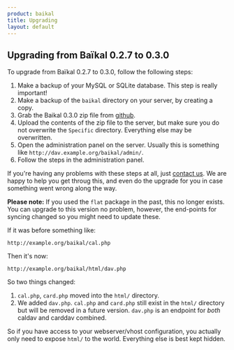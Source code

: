 ```yaml
---
product: baikal 
title: Upgrading
layout: default
---
```


Upgrading from Baïkal 0.2.7 to 0.3.0
------------------------------------

To upgrade from Baïkal 0.2.7 to 0.3.0, follow the following steps:

1. Make a backup of your MySQL or SQLite database. This step is really important!
2. Make a backup of the `baikal` directory on your server, by creating a copy.
3. Grab the Baikal 0.3.0 zip file from [github][1].
4. Upload the contents of the zip file to the server, but make sure you do not
   overwrite the `Specific` directory. Everything else may be overwritten.
5. Open the administration panel on the server. Usually this is something like
   `http://dav.example.org/baikal/admin/`.
6. Follow the steps in the administration panel.

If you're having any problems with these steps at all, just [contact us][2].
We are happy to help you get throug this, and even do the upgrade for you in
case something went wrong along the way.

**Please note:** If you used the `flat` package in the past, this no longer
exists. You can upgrade to this version no problem, however, the end-points for
syncing changed so you might need to update these.

If it was before something like:

    http://example.org/baikal/cal.php

Then it's now:

    http://example.org/baikal/html/dav.php

So two things changed:

1. `cal.php`, `card.php` moved into the `html/` directory.
2. We added `dav.php`. `cal.php` and `card.php` still exist in the `html/`
   directory but will be removed in a future version. `dav.php` is an
   endpoint for _both_ caldav and carddav combined.

So if you have access to your webserver/vhost configuration, you actually only
need to expose `html/` to the world. Everything else is best kept hidden.


[1]: https://github.com/fruux/Baikal/releases/tag/0.3.0
[2]: https://github.com/fruux/Baikal/issues/new
